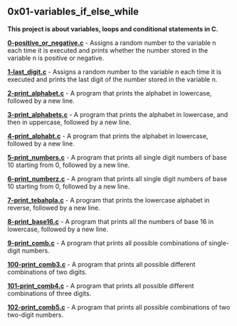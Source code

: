 ## 0x01-variables_if_else_while

**This project is about variables, loops and conditional statements in C.**


**[0-positive_or_negative.c](https://github.com/Mardie328/alx-low_level_programming/blob/main/0x01-variables_if_else_while/0-positive_or_negative.c)** - Assigns a random number to the variable n each time it is executed and prints whether the number stored in the variable n is positive or negative.

**[1-last_digit.c](https://github.com/Mardie328/alx-low_level_programming/blob/main/0x01-variables_if_else_while/1-last_digit.c)** - Assigns a random number to the variable n each time it is executed and prints the last digit of the number stored in the variable n.

**[2-print_alphabet.c](https://github.com/Mardie328/alx-low_level_programming/blob/main/0x01-variables_if_else_while/2-print_alphabet.c)** - A program that prints the alphabet in lowercase, followed by a new line.

**[3-print_alphabets.c](https://github.com/Mardie328/alx-low_level_programming/blob/main/0x01-variables_if_else_while/3-print_alphabets.c)** - A program that prints the alphabet in lowercase, and then in uppercase, followed by a new line.

**[4-print_alphabt.c](https://github.com/Mardie328/alx-low_level_programming/blob/main/0x01-variables_if_else_while/4-print_alphabt.c)** - A program that prints the alphabet in lowercase, followed by a new line.

**[5-print_numbers.c](https://github.com/Mardie328/alx-low_level_programming/blob/main/0x01-variables_if_else_while/5-print_numbers.c)** - A program that prints all single digit numbers of base 10 starting from 0, followed by a new line.

**[6-print_numberz.c](https://github.com/Mardie328/alx-low_level_programming/blob/main/0x01-variables_if_else_while/6-print_numberz.c)** - A program that prints all single digit numbers of base 10 starting from 0, followed by a new line.

**[7-print_tebahpla.c](https://github.com/Mardie328/alx-low_level_programming/blob/main/0x01-variables_if_else_while/7-print_tebahpla.c)** - A program that prints the lowercase alphabet in reverse, followed by a new line.

**[8-print_base16.c](https://github.com/Mardie328/alx-low_level_programming/blob/main/0x01-variables_if_else_while/8-print_base16.c)** - A program that prints all the numbers of base 16 in lowercase, followed by a new line.

**[9-print_comb.c](https://github.com/Mardie328/alx-low_level_programming/blob/main/0x01-variables_if_else_while/9-print_comb.c)** - A program that prints all possible combinations of single-digit numbers.

**[100-print_comb3.c](https://github.com/Mardie328/alx-low_level_programming/blob/main/0x01-variables_if_else_while/100-print_comb3.c)** - A program that prints all possible different combinations of two digits.

**[101-print_comb4.c](https://github.com/Mardie328/alx-low_level_programming/blob/main/0x01-variables_if_else_while/101-print_comb4.c)** - A program that prints all possible different combinations of three digits.

**[102-print_comb5.c](https://github.com/Mardie328/alx-low_level_programming/blob/main/0x01-variables_if_else_while/102-print_comb5.c)** - A program that prints all possible combinations of two two-digit numbers.
